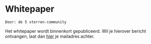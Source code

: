 
# Whitepaper

```
Door: de 5 sterren-community
```

Het whitepaper wordt binnenkort gepubliceerd. Wil je hierover bericht ontvangen, laat dan [hier](https://cloud.tgl.eu/apps/forms/s/eCN9zCWMPwzzWN9Fae4Csb4S) je mailadres achter.
